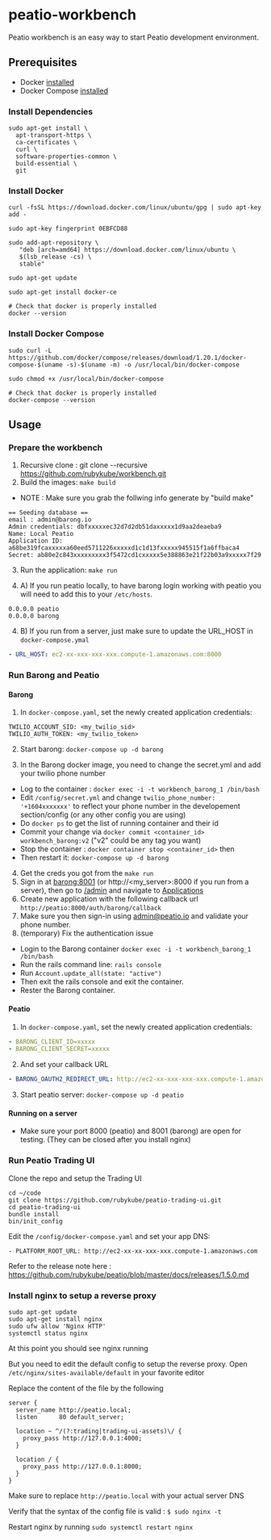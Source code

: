 # peatio-workbench

Peatio workbench is an easy way to start Peatio development environment.

## Prerequisites

- Docker [installed](https://docs.docker.com/engine/installation/)
- Docker Compose [installed](https://docs.docker.com/compose/install/)


### Install Dependencies

```shell
sudo apt-get install \
  apt-transport-https \
  ca-certificates \
  curl \
  software-properties-common \
  build-essential \
  git
```


### Install Docker

```shell
curl -fsSL https://download.docker.com/linux/ubuntu/gpg | sudo apt-key add -

sudo apt-key fingerprint 0EBFCD88

sudo add-apt-repository \
   "deb [arch=amd64] https://download.docker.com/linux/ubuntu \
   $(lsb_release -cs) \
   stable"

sudo apt-get update

sudo apt-get install docker-ce

# Check that docker is properly installed
docker --version 
```


### Install Docker Compose

```shell
sudo curl -L https://github.com/docker/compose/releases/download/1.20.1/docker-compose-$(uname -s)-$(uname -m) -o /usr/local/bin/docker-compose

sudo chmod +x /usr/local/bin/docker-compose

# Check that docker is properly installed
docker-compose --version
```




## Usage

### Prepare the workbench

1. Recursive clone : git clone --recursive https://github.com/rubykube/workbench.git
2. Build the images: `make build`

- NOTE : Make sure you grab the follwing info generate by "build make"

```shell
== Seeding database ==
email : admin@barong.io
Admin credentials: dbfxxxxxec32d7d2db51daxxxxx1d9aa2deaeba9
Name: Local Peatio
Application ID: a68be319fcaxxxxxa60eed5711226xxxxxd1c1d13fxxxxx945515f1a6ffbaca4
Secret: ab80e2c843xxxxxxxxx3f5472cd1cxxxxx5e388863e21f22b03a9xxxxx7f29
```

3. Run the application: `make run`

4. A) If you run peatio locally, to have barong login working with peatio you will need to add this to your `/etc/hosts`.

```shell
0.0.0.0 peatio
0.0.0.0 barong
```

4. B) If you run from a server, just make sure to update the URL_HOST in `docker-compose.ymal` 

```yaml
- URL_HOST: ec2-xx-xxx-xxx-xxx.compute-1.amazonaws.com:8000
```





### Run Barong and Peatio

#### Barong

1. In `docker-compose.yaml`, set the newly created application credentials:

```
TWILIO_ACCOUNT_SID: <my_twilio_sid>
TWILIO_AUTH_TOKEN: <my_twilio_token>
```

2. Start barong: `docker-compose up -d barong`

3. In the Barong docker image, you need to change the secret.yml and add your twilio phone number 
- Log to the container : `docker exec -i -t workbench_barong_1 /bin/bash`
- Edit `/config/secret.yml` and change `twilio_phone_number: '+1604xxxxxxx'` to reflect your phone number in the developement section/config (or any other config you are using)
- Do `docker ps` to get the list of running container and their id
- Commit your change via `docker commit <container_id> workbench_barong:v2` ("v2" could be any tag you want)
- Stop the container : `docker container stop <container_id>` then 
- Then restart it: `docker-compose up -d barong`


4. Get the creds you got from the `make run`
3. Sign in at [barong:8001](http://barong:8001) (or http://<my_server>:8000 if you run from a server), then go to [/admin](http://barong:8001/admin)
   and navigate to [Applications](http://barong:8001/oauth/applications)
4. Create new application with the following callback url `http://peatio:8000/auth/barong/callback`
5. Make sure you then sign-in using admin@peatio.io and validate your phone number.
6. (temporary) Fix the authentication issue
  - Login to the Barong container `docker exec -i -t workbench_barong_1 /bin/bash`
  - Run the rails command line: `rails console`
  - Run `Account.update_all(state: "active")`
  - Then exit the rails console and exit the container.
  - Rester the Barong container.



#### Peatio

1. In `docker-compose.yaml`, set the newly created application credentials:

```yaml
- BARONG_CLIENT_ID=xxxxx
- BARONG_CLIENT_SECRET=xxxxx
```

2. And set your callback URL

```yaml
- BARONG_OAUTH2_REDIRECT_URL: http://ec2-xx-xxx-xxx-xxx.compute-1.amazonaws.com:8000/auth/barong/callback
```

3. Start peatio server: `docker-compose up -d peatio`


#### Running on a server

- Make sure your port 8000 (peatio) and 8001 (barong) are open for testing.  (They can be closed after you install nginx)



### Run Peatio Trading UI

Clone the repo and setup the Trading UI

```shell
cd ~/code
git clone https://github.com/rubykube/peatio-trading-ui.git
cd peatio-trading-ui
bundle install
bin/init_config
```

Edit the `/config/docker-compose.yaml` and set your app DNS:

```ymal
- PLATFORM_ROOT_URL: http://ec2-xx-xx-xxx-xxx.compute-1.amazonaws.com
```

Refer to the release note here : https://github.com/rubykube/peatio/blob/master/docs/releases/1.5.0.md





### Install nginx to setup a reverse proxy

```shell
sudo apt-get update
sudo apt-get install nginx
sudo ufw allow 'Nginx HTTP'
systemctl status nginx

```
At this point you should see nginx running

But you need to edit the default config to setup the reverse proxy.
Open `/etc/nginx/sites-available/default` in your favorite editor

Replace the content of the file by the following

```
server {
  server_name http://peatio.local;
  listen      80 default_server;

  location ~ ^/(?:trading|trading-ui-assets)\/ {
    proxy_pass http://127.0.0.1:4000;
  }

  location / {
    proxy_pass http://127.0.0.1:8000;
  }
}
```

Make sure to replace `http://peatio.local` with your actual server DNS

Verify that the syntax of the config file is valid : `$ sudo nginx -t`

Restart nginx by running `sudo systemctl restart nginx`




